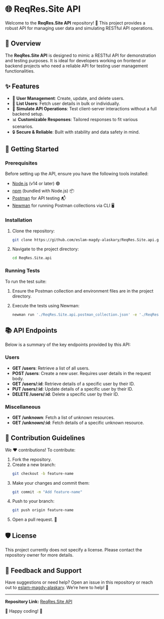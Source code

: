 # 🌐 ReqRes.Site API

Welcome to the **ReqRes.Site API** repository! 🚀 This project provides a robust API for managing user data and simulating RESTful API operations.

## 🌟 Overview

The **ReqRes.Site API** is designed to mimic a RESTful API for demonstration and testing purposes. It is ideal for developers working on frontend or backend projects who need a reliable API for testing user management functionalities.

## ✨ Features

- 👤 **User Management**: Create, update, and delete users.
- 📜 **List Users**: Fetch user details in bulk or individually.
- 🔄 **Simulate API Operations**: Test client-server interactions without a full backend setup.
- 📊 **Customizable Responses**: Tailored responses to fit various scenarios.
- 🔒 **Secure & Reliable**: Built with stability and data safety in mind.

## 🚀 Getting Started

### Prerequisites

Before setting up the API, ensure you have the following tools installed:

- [Node.js](https://nodejs.org/) (v14 or later) 🟢
- [npm](https://www.npmjs.com/) (bundled with Node.js) 📦
- [Postman](https://www.postman.com/) for API testing 📬
- [Newman](https://github.com/postmanlabs/newman) for running Postman collections via CLI 🖥️

### Installation

1. Clone the repository:
   ```bash
   git clone https://github.com/eslam-magdy-alaskary/ReqRes.Site.api.git
   ```

2. Navigate to the project directory:
   ```bash
   cd ReqRes.Site.api
   ```




### Running Tests

To run the test suite:

1. Ensure the Postman collection and environment files are in the project directory.

2. Execute the tests using Newman:
   ```bash
   newman run './ReqRes.Site.api.postman_collection.json' -e './ReqRes.postman_environment.json'
   ```

## 📚 API Endpoints

Below is a summary of the key endpoints provided by this API:

### Users

- **GET /users**: Retrieve a list of all users.
- **POST /users**: Create a new user. Requires user details in the request body.
- **GET /users/:id**: Retrieve details of a specific user by their ID.
- **PUT /users/:id**: Update details of a specific user by their ID.
- **DELETE /users/:id**: Delete a specific user by their ID.

### Miscellaneous

- **GET /unknown**: Fetch a list of unknown resources.
- **GET /unknown/:id**: Fetch details of a specific unknown resource.

## 🤝 Contribution Guidelines

We ❤️ contributions! To contribute:

1. Fork the repository.
2. Create a new branch:
   ```bash
   git checkout -b feature-name
   ```
3. Make your changes and commit them:
   ```bash
   git commit -m "Add feature-name"
   ```
4. Push to your branch:
   ```bash
   git push origin feature-name
   ```
5. Open a pull request. 🎉

## 🛡️ License

This project currently does not specify a license. Please contact the repository owner for more details.

## 💬 Feedback and Support

Have suggestions or need help? Open an issue in this repository or reach out to [eslam-magdy-alaskary](https://github.com/eslam-magdy-alaskary). We’re here to help! 🌟

---

**Repository Link:** [ReqRes.Site API](https://github.com/eslam-magdy-alaskary/ReqRes.Site.api)

📢 Happy coding! 🎉

